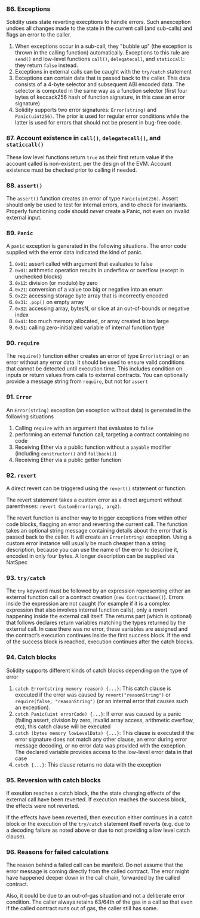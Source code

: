 ### 86. Exceptions

Solidity uses state reverting execptions to handle errors. Such anexception undoes all changes made to the state in the current call (and sub-calls) and flags an error to the caller.

1. When exceptions occur in a sub-call, they "bubble up" (the exception is thrown in the calling function) automatically. Exceptions to this rule are `send()` and low-level functions `call()`, `delegatecall`, and `staticcall`: they return `false` instead.
2. Exceptions in external calls can be caught with the `try/catch` statement
3. Exceptions can contain data that is passed back to the caller. This data consists of a 4-byte selector and subsequent ABI encoded data. The selector is computed in the same way as a function selector (first four bytes of keccack256 hash of function signature, in this case an error signature)
4. Solidity supports two error signatures: `Error(string)` and `Panic(uint256)`. The prior is used for regular error conditions while the latter is used for errors that should not be present in bug-free code.

### 87. Account existence in `call()`, `delegatecall()`, and `staticcall()`

These low level functions return `true` as their first return value if the account called is non-existent, per the design of the EVM. Account existence must be checked prior to calling if needed.

### 88. `assert()`

The `assert()` function creates an error of type `Panic(uint256)`. Assert should only be used to test for internal errors, and to check for invariants. Properly functioning code should *never* create a Panic, not even on invalid external input.

### 89. `Panic`

A `panic` exception is generated in the following situations. The error code supplied with the error data indicated the kind of panic.

1. `0x01`: assert called with argument that evaluates to false
2. `0x01`: arithmetic operation results in underflow or overflow (except in unchecked blocks)
3. `0x12`: division (or modulo) by zero
4. `0x21`: conversion of a value too big or negative into an enum
5. `0x22`: accessing storage byte array that is incorrectly encoded
6. `0x31`: `.pop()` on empty array
7. `0x32`: accessing array, bytesN, or slice at an out-of-bounds or negative index
8. `0x41`: too much memory allocated, or array created is too large
9. `0x51`: calling zero-initialized variable of internal function type

### 90. `require`

The `require()` function either creates an error of type `Error(string)` or an error without any error data. It should be used to ensure valid conditions that cannot be detected until execution time. This includes condition on inputs or return values from calls to external contracts. You can optionally provide a message string from `require`, but not for `assert`

### 91. `Error`

An `Error(string)` exception (an exception without data) is generated in the following situations

1. Calling `require` with an argument that evaluates to `false`
2. performing an external function call, targeting a contract containing no code
3. Receiving Ether via a public function without a `payable` modifier (including `constructor()` and `fallback()`)
4. Receiving Ether via a public getter function

### 92. `revert`

A direct revert can be triggered using the `revert()` statement or function.

The revert statement takes a custom error as a direct argument without parentheses: `revert CustomError(arg1, arg2)`.

The revert function is another way to trigger exceptions from within other code blocks, flagging an error and reverting the current call. The function takes an optional string message containing details about the error that is passed back to the caller. It will create an `Error(string)` exception. Using a custom error instance will usually be much cheaper than a string description, because you can use the name of the error to describe it, encoded in only four bytes. A longer description can be supplied via NatSpec

### 93. `try/catch`

The `try` keyword must be followed by an expression representing either an external function call or a contract creation (`new ContractName()`). Errors inside the expression are not caught (for example if it is a complex expression that also involves internal function calls), only a revert happening inside the external call itself. The returns part (which is optional) that follows declares return variables matching the types returned by the external call. In case there was no error, these variables are assigned and the contract’s execution continues inside the first success block. If the end of the success block is reached, execution continues after the catch blocks.

### 94. Catch blocks

Solidity supports different kinds of catch blocks depending on the type of error
1. `catch Error(string memory reason) {...}`: This catch clause is executed if the error was caused by `revert("reasonString")` or `require(false, "reasonString")` (or an internal error that causes such an exception).
2. `catch Panic(uint errorCode) {...}`: If error was caused by a panic (failing assert, division by zero, invalid array access, arithmetic overflow, etc), this catch clause will be executed
3. `catch (bytes memory lowLevelData) {...}`: This clause is executed if the error signature does not match any other clause, an error during error message decoding, or no error data was provided with the exception. The declared variable provides access to the low-level error data in that case
4. `catch {...}`: This clause returns no data with the exception

### 95. Reversion with catch blocks

If exeution reaches a catch block, the the state changing effects of the external call have been reverted. If execution reaches the success block, the effects were not reverted.

If the effects have been reverted, then execution either continues in a catch block or the execution of the `try/catch` statement itself reverts (e.g. due to a decoding failure as noted above or due to not providing a low level catch clause).

### 96. Reasons for failed calculations

The reason behind a failed call can be manifold. Do not assume that the error message is coming directly from the called contract. The error might have happened deeper down in the call chain, forwarded by the called contract.

Also, it could be due to an out-of-gas situation and not a deliberate error condition. The caller always retains 63/64th of the gas in a call so that even if the called contract runs out of gas, the caller still has some.

